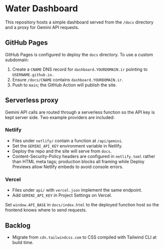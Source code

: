 # Water Dashboard

This repository hosts a simple dashboard served from the `/docs` directory and a proxy for Gemini API requests.

## GitHub Pages

GitHub Pages is configured to deploy the `docs` directory. To use a custom subdomain:

1. Create a `CNAME` DNS record for `dashboard.YOURDOMAIN.ir` pointing to `USERNAME.github.io.`
2. Ensure `/docs/CNAME` contains `dashboard.YOURDOMAIN.ir`.
3. Push to `main`; the GitHub Action will publish the site.

## Serverless proxy

Gemini API calls are routed through a serverless function so the API key is kept server side. Two example providers are included:

### Netlify
- Files under `netlify/` contain a function at `/api/gemini`.
- Set the `GEMINI_API_KEY` environment variable in Netlify.
- Deploy the repo and the site will serve from `docs`.
- Content-Security-Policy headers are configured in `netlify.toml` rather than HTML meta tags; production blocks all framing while Deploy Previews allow Netlify embeds to avoid console errors.

### Vercel
- Files under `api/` with `vercel.json` implement the same endpoint.
- Add `GEMINI_API_KEY` in Project Settings on Vercel.

Set `window.API_BASE` in `docs/index.html` to the deployed function host so the frontend knows where to send requests.

## Backlog

- Migrate from `cdn.tailwindcss.com` to CSS compiled with Tailwind CLI at build time.

